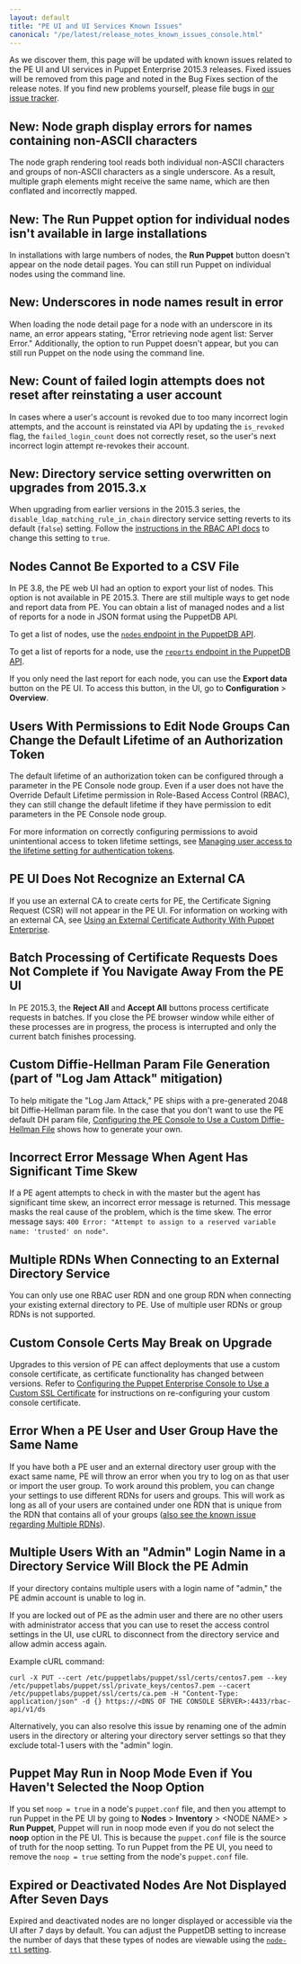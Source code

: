```yaml
---
layout: default
title: "PE UI and UI Services Known Issues"
canonical: "/pe/latest/release_notes_known_issues_console.html"
---
```


As we discover them, this page will be updated with known issues related to the PE UI and UI services in Puppet Enterprise 2015.3 releases. Fixed issues will be removed from this page and noted in the Bug Fixes section of the release notes. If you find new problems yourself, please file bugs in [our issue tracker](https://tickets.puppetlabs.com).

## **New:** Node graph display errors for names containing non-ASCII characters  

The node graph rendering tool reads both individual non-ASCII characters and groups of non-ASCII characters as a single underscore. As a result, multiple graph elements might receive the same name, which are then conflated and incorrectly mapped. <!--PE-17096-->

## **New:** The Run Puppet option for individual nodes isn't available in large installations

In installations with large numbers of nodes, the **Run Puppet** button doesn't appear on the node detail pages. You can still run Puppet on individual nodes using the command line. <!--PE-16727-->

## **New:** Underscores in node names result in error

When loading the node detail page for a node with an underscore in its name, an error appears stating, "Error retrieving node agent list: Server Error." Additionally, the option to run Puppet doesn't appear, but you can still run Puppet on the node using the command line. <!--PE-14894-->

## **New:** Count of failed login attempts does not reset after reinstating a user account

In cases where a user's account is revoked due to too many incorrect login attempts, and the account is reinstated via API by updating the `is_revoked` flag, the `failed_login_count` does not correctly reset, so the user's next incorrect login attempt re-revokes their account. <!--PE-16430-->

## **New:** Directory service setting overwritten on upgrades from 2015.3.x

When upgrading from earlier versions in the 2015.3 series, the `disable_ldap_matching_rule_in_chain` directory service setting reverts to its default (`false`) setting. Follow the [instructions in the RBAC API docs](./rbac_dsref.html#put-ds) to change this setting to `true`. <!--PE-16354--> 

## Nodes Cannot Be Exported to a CSV File

In PE 3.8, the PE web UI had an option to export your list of nodes. This option is not available in PE 2015.3. There are still multiple ways to get node and report data from PE. You can obtain a list of managed nodes and a list of reports for a node in JSON format using the PuppetDB API.

To get a list of nodes, use the [`nodes` endpoint in the PuppetDB API](/puppetdb/3.2/api/query/v4/nodes.html).

To get a list of reports for a node, use the [`reports` endpoint in the PuppetDB API](/puppetdb/3.2/api/query/v4/reports.html).

If you only need the last report for each node, you can use the **Export data** button on the PE UI. To access this button, in the UI, go to **Configuration** > **Overview**.

## Users With Permissions to Edit Node Groups Can Change the Default Lifetime of an Authorization Token

The default lifetime of an authorization token can be configured through a parameter in the PE Console node group. Even if a user does not have the Override Default Lifetime permission in Role-Based Access Control (RBAC), they can still change the default lifetime if they have permission to edit parameters in the PE Console node group.

For more information on correctly configuring permissions to avoid unintentional access to token lifetime settings, see [Managing user access to the lifetime setting for authentication tokens](./rbac_permissions.html#managing-user-access-to-the-lifetime-setting-for-authentication-tokens).

## PE UI Does Not Recognize an External CA

If you use an external CA to create certs for PE, the Certificate Signing Request (CSR) will not appear in the PE UI. For information on working with an external CA, see [Using an External Certificate Authority With Puppet Enterprise](./external_ca.html).

## Batch Processing of Certificate Requests Does Not Complete if You Navigate Away From the PE UI

In PE 2015.3, the **Reject All** and **Accept All** buttons process certificate requests in batches. If you close the PE browser window while either of these processes are in progress, the process is interrupted and only the current batch finishes processing.

## Custom Diffie-Hellman Param File Generation (part of "Log Jam Attack" mitigation)

To help mitigate the "Log Jam Attack," PE ships with a pre-generated 2048 bit Diffie-Hellman param file. In the case that you don't want to use the PE default DH param file, [Configuring the PE Console to Use a Custom Diffie-Hellman File](./trouble_dh_generate.html) shows how to generate your own.

##  Incorrect Error Message When Agent Has Significant Time Skew

If a PE agent attempts to check in with the master but the agent has significant time skew, an incorrect error message is returned. This message masks the real cause of the problem, which is the time skew. The error message says: `400 Error: "Attempt to assign to a reserved variable name: 'trusted' on node"`.

## Multiple RDNs When Connecting to an External Directory Service

You can only use one RBAC user RDN and one group RDN when connecting your existing external directory to PE. Use of multiple user RDNs or group RDNs is not supported.

## Custom Console Certs May Break on Upgrade

Upgrades to this version of PE can affect deployments that use a custom console certificate, as certificate functionality has changed between versions. Refer to [Configuring the Puppet Enterprise Console to Use a Custom SSL Certificate](./custom_console_cert.html) for instructions on re-configuring your custom console certificate.

## Error When a PE User and User Group Have the Same Name

If you have both a PE user and an external directory user group with the exact same name, PE will throw an error when you try to log on as that user or import the user group. To work around this problem, you can change your settings to use different RDNs for users and groups. This will work as long as all of your users are contained under one RDN that is unique from the RDN that contains all of your groups ([also see the known issue regarding Multiple RDNs](#multiple-rdns-when-connecting-to-an-external-directory-service)).

## Multiple Users With an "Admin" Login Name in a Directory Service Will Block the PE Admin

If your directory contains multiple users with a login name of "admin," the PE admin account is unable to log in.

If you are locked out of PE as the admin user and there are no other users with administrator access that you can use to reset the access control settings in the UI, use cURL to disconnect from the directory service and allow admin access again.

Example cURL command:

`curl -X PUT --cert /etc/puppetlabs/puppet/ssl/certs/centos7.pem --key /etc/puppetlabs/puppet/ssl/private_keys/centos7.pem --cacert /etc/puppetlabs/puppet/ssl/certs/ca.pem -H "Content-Type: application/json" -d {} https://<DNS OF THE CONSOLE SERVER>:4433/rbac-api/v1/ds`

Alternatively, you can also resolve this issue by renaming one of the admin users in the directory or altering your directory server settings so that they exclude total-1 users with the "admin" login.

## Puppet May Run in Noop Mode Even if You Haven't Selected the Noop Option

If you set `noop = true` in a node's `puppet.conf` file, and then you attempt to run Puppet in the PE UI by going to **Nodes** > **Inventory** > &lt;NODE NAME&gt; > **Run Puppet**, Puppet will run in noop mode even if you do not select the **noop** option in the PE UI. This is because the `puppet.conf` file is the source of truth for the noop setting. To run Puppet from the PE UI, you need to remove the `noop = true` setting from the node's `puppet.conf` file.

## Expired or Deactivated Nodes Are Not Displayed After Seven Days

Expired and deactivated nodes are no longer displayed or accessible via the UI after 7 days by default. You can adjust the PuppetDB setting to increase the number of days that these types of nodes are viewable using the [`node-ttl` setting](./puppetdb/latest/configure.html#node-ttl).
